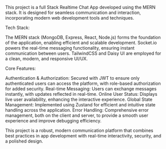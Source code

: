 
This project is a full Stack Realtime Chat App developed using the MERN stack. It is designed for seamless communication and interaction, incorporating modern web development tools and techniques.

Tech Stack:

The MERN stack (MongoDB, Express, React, Node.js) forms the foundation of the application, enabling efficient and scalable development.
Socket.io powers the real-time messaging functionality, ensuring instant communication between users.
TailwindCSS and Daisy UI are employed for a clean, modern, and responsive UI/UX.

Core Features:

Authentication & Authorization: Secured with JWT to ensure only authenticated users can access the platform, with role-based authorization for added security.
Real-time Messaging: Users can exchange messages instantly, with updates reflected in real-time.
Online User Status: Displays live user availability, enhancing the interactive experience.
Global State Management: Implemented using Zustand for efficient and intuitive state handling across the application.
Error Handling: Comprehensive error management, both on the client and server, to provide a smooth user experience and improve debugging efficiency.

This project is a robust, modern communication platform that combines best practices in app development with real-time interactivity, security, and a polished design.

